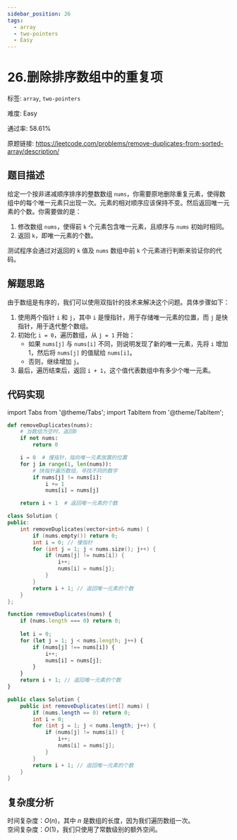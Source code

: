 ```yaml
---
sidebar_position: 26
tags:
  - array
  - two-pointers
  - Easy
---
```


# 26.删除排序数组中的重复项

标签: `array`, `two-pointers`

难度: Easy

通过率: 58.61%

原题链接: https://leetcode.com/problems/remove-duplicates-from-sorted-array/description/

## 题目描述
给定一个按非递减顺序排序的整数数组 `nums`，你需要原地删除重复元素，使得数组中的每个唯一元素只出现一次。元素的相对顺序应该保持不变。然后返回唯一元素的个数。你需要做的是：

1. 修改数组 `nums`，使得前 `k` 个元素包含唯一元素，且顺序与 `nums` 初始时相同。
2. 返回 `k`，即唯一元素的个数。

测试程序会通过对返回的 `k` 值及 `nums` 数组中前 `k` 个元素进行判断来验证你的代码。

## 解题思路
由于数组是有序的，我们可以使用双指针的技术来解决这个问题。具体步骤如下：  

1. 使用两个指针 `i` 和 `j`，其中 `i` 是慢指针，用于存储唯一元素的位置，而 `j` 是快指针，用于迭代整个数组。  
2. 初始化 `i = 0`，遍历数组，从 `j = 1` 开始：  
   * 如果 `nums[j]` 与 `nums[i]` 不同，则说明发现了新的唯一元素，先将 `i` 增加 1，然后将 `nums[j]` 的值赋给 `nums[i]`。 
   * 否则，继续增加 `j`。 
3. 最后，遍历结束后，返回 `i + 1`，这个值代表数组中有多少个唯一元素。

## 代码实现
import Tabs from '@theme/Tabs';
import TabItem from '@theme/TabItem';

<Tabs>
<TabItem value="python" label="Python">

```python
def removeDuplicates(nums):
    # 当数组为空时，返回0
    if not nums:
        return 0

    i = 0  # 慢指针，指向唯一元素放置的位置
    for j in range(1, len(nums)):
        # 快指针遍历数组，寻找不同的数字
        if nums[j] != nums[i]:
            i += 1
            nums[i] = nums[j]

    return i + 1  # 返回唯一元素的个数
```

</TabItem>
<TabItem value="cpp" label="C++">

```cpp
class Solution {
public:
    int removeDuplicates(vector<int>& nums) {
        if (nums.empty()) return 0;
        int i = 0; // 慢指针
        for (int j = 1; j < nums.size(); j++) {
            if (nums[j] != nums[i]) {
                i++;
                nums[i] = nums[j];
            }
        }
        return i + 1; // 返回唯一元素的个数
    }
};
```

</TabItem>
<TabItem value="javascript" label="JavaScript">

```javascript
function removeDuplicates(nums) {
    if (nums.length === 0) return 0;
    
    let i = 0;
    for (let j = 1; j < nums.length; j++) {
        if (nums[j] !== nums[i]) {
            i++; 
            nums[i] = nums[j];
        }
    }
    return i + 1; // 返回唯一元素的个数
}
```

</TabItem>
<TabItem value="java" label="Java">

```java
public class Solution {
    public int removeDuplicates(int[] nums) {
        if (nums.length == 0) return 0;
        int i = 0;
        for (int j = 1; j < nums.length; j++) {
            if (nums[j] != nums[i]) {
                i++;
                nums[i] = nums[j];
            }
        }
        return i + 1; // 返回唯一元素的个数
    }
}
```

</TabItem>
</Tabs>

## 复杂度分析
时间复杂度：$O(n)$，其中 $n$ 是数组的长度，因为我们遍历数组一次。  
空间复杂度：$O(1)$，我们只使用了常数级别的额外空间。
